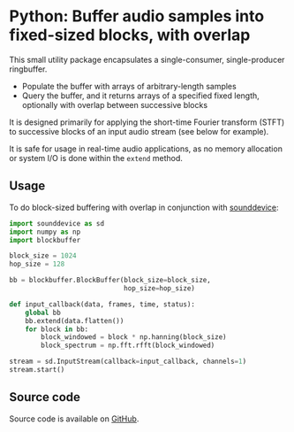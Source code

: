 # Python: Buffer audio samples into fixed-sized blocks, with overlap

This small utility package encapsulates a single-consumer, single-producer ringbuffer. 

* Populate the buffer with arrays of arbitrary-length samples
* Query the buffer, and it returns arrays of a specified fixed length, optionally with overlap between successive blocks

It is designed primarily for applying the short-time Fourier transform (STFT) to successive blocks of an input audio stream (see below for example).

It is safe for usage in real-time audio applications, as no memory allocation or system I/O is done within the `extend` method.

## Usage

To do block-sized buffering with overlap in conjunction with [sounddevice](https://python-sounddevice.readthedocs.io/):

```python
import sounddevice as sd
import numpy as np
import blockbuffer

block_size = 1024
hop_size = 128

bb = blockbuffer.BlockBuffer(block_size=block_size,
                             hop_size=hop_size)

def input_callback(data, frames, time, status):
    global bb
    bb.extend(data.flatten())
    for block in bb:
        block_windowed = block * np.hanning(block_size)
        block_spectrum = np.fft.rfft(block_windowed)

stream = sd.InputStream(callback=input_callback, channels=1)
stream.start()
```

## Source code

Source code is available on [GitHub](https://github.com/ideoforms/python-blockbuffer/releases).
